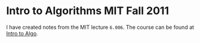 # Intro to Algorithms MIT Fall 2011
I have created notes from the MIT lecture `6.006`. The course can be found at 
[Intro to Algo](https://ocw.mit.edu/courses/electrical-engineering-and-computer-science/6-006-introduction-to-algorithms-fall-2011).

